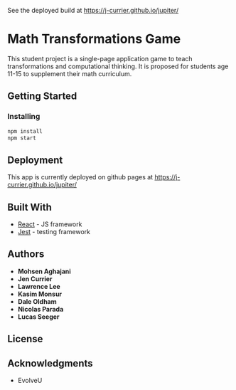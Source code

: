 See the deployed build at https://j-currier.github.io/jupiter/

# Math Transformations Game

This student project is a single-page application game to teach transformations and computational thinking. It is proposed for students age 11-15 to supplement their math curriculum.

## Getting Started

### Installing

```sh
npm install
npm start
```

## Deployment

This app is currently deployed on github pages at https://j-currier.github.io/jupiter/

## Built With

* [React](https://reactjs.org) - JS framework
* [Jest](https://jestjs.io/) - testing framework

## Authors

* **Mohsen Aghajani**
* **Jen Currier**
* **Lawrence Lee**
* **Kasim Monsur**
* **Dale Oldham**
* **Nicolas Parada**
* **Lucas Seeger**

## License

## Acknowledgments

* EvolveU  